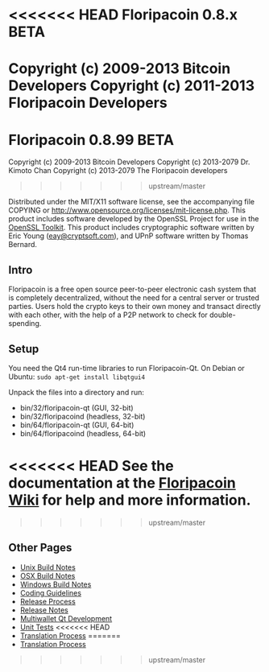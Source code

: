 <<<<<<< HEAD
Floripacoin 0.8.x BETA
====================

Copyright (c) 2009-2013 Bitcoin Developers
Copyright (c) 2011-2013 Floripacoin Developers
=======
Floripacoin 0.8.99 BETA
====================

Copyright (c) 2009-2013 Bitcoin Developers
Copyright (c) 2013-2079 Dr. Kimoto Chan
Copyright (c) 2013-2079 The Floripacoin developers
>>>>>>> upstream/master

Distributed under the MIT/X11 software license, see the accompanying
file COPYING or http://www.opensource.org/licenses/mit-license.php.
This product includes software developed by the OpenSSL Project for use in the [OpenSSL Toolkit](http://www.openssl.org/). This product includes
cryptographic software written by Eric Young ([eay@cryptsoft.com](mailto:eay@cryptsoft.com)), and UPnP software written by Thomas Bernard.


Intro
---------------------
Floripacoin is a free open source peer-to-peer electronic cash system that is
completely decentralized, without the need for a central server or trusted
parties.  Users hold the crypto keys to their own money and transact directly
with each other, with the help of a P2P network to check for double-spending.


Setup
---------------------
You need the Qt4 run-time libraries to run Floripacoin-Qt. On Debian or Ubuntu:
	`sudo apt-get install libqtgui4`

Unpack the files into a directory and run:

- bin/32/floripacoin-qt (GUI, 32-bit)
- bin/32/floripacoind (headless, 32-bit)
- bin/64/floripacoin-qt (GUI, 64-bit)
- bin/64/floripacoind (headless, 64-bit)

<<<<<<< HEAD
See the documentation at the [Floripacoin Wiki](http://floripacoin.info)
for help and more information.
=======
>>>>>>> upstream/master


Other Pages
---------------------
- [Unix Build Notes](build-unix.md)
- [OSX Build Notes](build-osx.md)
- [Windows Build Notes](build-msw.md)
- [Coding Guidelines](coding.md)
- [Release Process](release-process.md)
- [Release Notes](release-notes.md)
- [Multiwallet Qt Development](multiwallet-qt.md)
- [Unit Tests](unit-tests.md)
<<<<<<< HEAD
- [Translation Process](translation_process.md)
=======
- [Translation Process](translation_process.md)
>>>>>>> upstream/master
